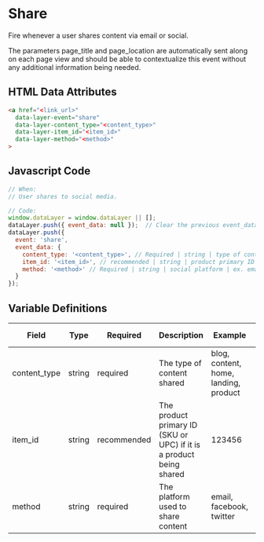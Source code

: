 # Share

Fire whenever a user shares content via email or social. 

The parameters page_title and page_location are automatically sent along on each page view and should be able to contextualize this event without any additional information being needed.

## HTML Data Attributes

```html
<a href="<link_url>"
  data-layer-event="share"
  data-layer-content_type="<content_type>"
  data-layer-item_id="<item_id>"
  data-layer-method="<method>"
>
```

## Javascript Code

```js
// When:
// User shares to social media.

// Code:
window.dataLayer = window.dataLayer || [];
dataLayer.push({ event_data: null });  // Clear the previous event_data object.
dataLayer.push({
  event: 'share',
  event_data: {
    content_type: '<content_type>', // Required | string | type of content | ex. blog, landing, content, product
    item_id: '<item_id>', // recommended | string | product primary ID | ex. SKU CW21001 or UPC 012345678905
    method: '<method>' // Required | string | social platform | ex. email, facebook, twitter
  }
});
```

## Variable Definitions

|Field|Type|Required|Description|Example|Pattern|Min Length|Max Length|Minimum|Maximum|Multiple Of|
| --- | --- | --- | --- | --- | --- | --- | --- | --- | --- | --- |
|content_type|string|required|The type of content shared|blog, content, home, landing, product|
|item_id|string|recommended|The product primary ID (SKU or UPC) if it is a product being shared|123456|
|method|string|required|The platform used to share content|email, facebook, twitter|